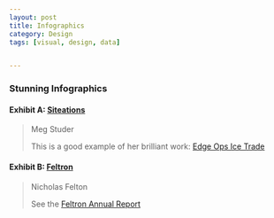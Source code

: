 ```yaml
---
layout: post
title: Infographics
category: Design
tags: [visual, design, data]


---
```


### Stunning Infographics
#### Exhibit A:  [Siteations](http://www.siteations.com/ ) 
> Meg Studer
>
>This is a good example of her brilliant work: [Edge Ops Ice Trade](http://www.siteations.com/portfolio/edge-ops-ice-trade/)

#### Exhibit B: [Feltron](http://feltron.com/index.html)

>Nicholas Felton
>
>See the [Feltron Annual Report](http://feltron.com/index.html)

